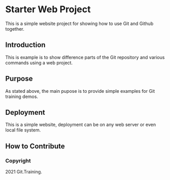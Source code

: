 # Starter Web Project

This is a simple website project for showing how to use Git and Github together.

## Introduction

This is example is to show difference parts of the Git repository and various commands using a web project.

## Purpose

As stated above, the main pupose is to provide simple examples for Git training demos.

## Deployment

This is a simple website, deployment can be on any web server or even local file system.

## How to Contribute

### Copyright

2021 Git.Training.